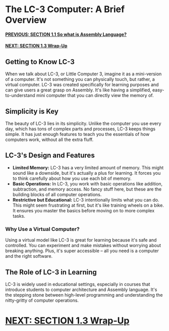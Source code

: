 # The LC-3 Computer: A Brief Overview
#### [PREVIOUS: SECTION 1.1 So what is Assembly Language?](/docs/1.1_What-is-Assembly.md)
#### [NEXT: SECTION 1.3 Wrap-Up](/docs/1.3_whats-next.md)
## Getting to Know LC-3
When we talk about LC-3, or Little Computer 3, imagine it as a mini-version of a computer. It's not something you can physically touch, but rather, a virtual computer. LC-3 was created specifically for learning purposes and can give users a great grasp on Assembly. It's like having a simplified, easy-to-understand mini computer that you can directly view the memory of.

## Simplicity is Key
The beauty of LC-3 lies in its simplicity. Unlike the computer you use every day, which has tons of complex parts and processes, LC-3 keeps things simple. It has just enough features to teach you the essentials of how computers work, without all the extra fluff.

## LC-3's Design and Features
- **Limited Memory:** LC-3 has a very limited amount of memory. This might sound like a downside, but it's actually a plus for learning. It forces you to think carefully about how you use each bit of memory.
- **Basic Operations:** In LC-3, you work with basic operations like addition, subtraction, and memory access. No fancy stuff here, but these are the building blocks of all computer operations.
- **Restrictive but Educational:** LC-3 intentionally limits what you can do. This might seem frustrating at first, but it's like training wheels on a bike. It ensures you master the basics before moving on to more complex tasks.

### Why Use a Virtual Computer?
Using a virtual model like LC-3 is great for learning because it's safe and controlled. You can experiment and make mistakes without worrying about breaking anything. Plus, it's super accessible – all you need is a computer and the right software.

## The Role of LC-3 in Learning
LC-3 is widely used in educational settings, especially in courses that introduce students to computer architecture and Assembly language. It's the stepping stone between high-level programming and understanding the nitty-gritty of computer operations.

# [NEXT: SECTION 1.3 Wrap-Up](/docs/1.3_whats-next.md)
